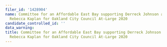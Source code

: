```yaml
---
filer_id: '1428904'
name: Committee for an Affordable East Bay supporting Derreck Johnson and opposing
  Rebecca Kaplan for Oakland City Council At-Large 2020
candidate_controlled_id: ''
data_warning:
title: Committee for an Affordable East Bay supporting Derreck Johnson and opposing
  Rebecca Kaplan for Oakland City Council At-Large 2020
---
```

